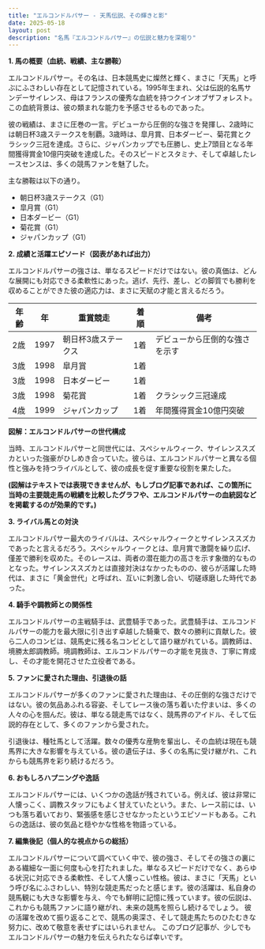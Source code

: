 ```yaml
---
title: "エルコンドルパサー - 天馬伝説、その輝きと影"
date: 2025-05-18
layout: post
description: "名馬『エルコンドルパサー』の伝説と魅力を深堀り"
---
```


**1. 馬の概要（血統、戦績、主な勝鞍）**

エルコンドルパサー。その名は、日本競馬史に燦然と輝く、まさに「天馬」と呼ぶにふさわしい存在として記憶されている。1995年生まれ、父は伝説的名馬サンデーサイレンス、母はフランスの優秀な血統を持つクインオブザフォレスト。この血統背景は、彼の類まれな能力を予感させるものであった。

彼の戦績は、まさに圧巻の一言。デビューから圧倒的な強さを発揮し、2歳時には朝日杯3歳ステークスを制覇。3歳時は、皐月賞、日本ダービー、菊花賞とクラシック三冠を達成。さらに、ジャパンカップでも圧勝し、史上7頭目となる年間獲得賞金10億円突破を達成した。そのスピードとスタミナ、そして卓越したレースセンスは、多くの競馬ファンを魅了した。

主な勝鞍は以下の通り。

* 朝日杯3歳ステークス（G1）
* 皐月賞（G1）
* 日本ダービー（G1）
* 菊花賞（G1）
* ジャパンカップ（G1）


**2. 成績と活躍エピソード（図表があれば出力）**

エルコンドルパサーの強さは、単なるスピードだけではない。彼の真価は、どんな展開にも対応できる柔軟性にあった。逃げ、先行、差し、どの脚質でも勝利を収めることができた彼の適応力は、まさに天賦の才能と言えるだろう。

| 年齢 | 年 | 重賞競走 | 着順 | 備考 |
|---|---|---|---|---|
| 2歳 | 1997 | 朝日杯3歳ステークス | 1着 | デビューから圧倒的な強さを示す |
| 3歳 | 1998 | 皐月賞 | 1着 |  |
| 3歳 | 1998 | 日本ダービー | 1着 |  |
| 3歳 | 1998 | 菊花賞 | 1着 | クラシック三冠達成 |
| 4歳 | 1999 | ジャパンカップ | 1着 | 年間獲得賞金10億円突破 |


**図解：エルコンドルパサーの世代構成**

当時、エルコンドルパサーと同世代には、スペシャルウィーク、サイレンススズカといった強豪がひしめき合っていた。彼らは、エルコンドルパサーと異なる個性と強みを持つライバルとして、彼の成長を促す重要な役割を果たした。

**(図解はテキストでは表現できませんが、もしブログ記事であれば、この箇所に当時の主要競走馬の戦績を比較したグラフや、エルコンドルパサーの血統図などを掲載するのが効果的です。)**


**3. ライバル馬との対決**

エルコンドルパサー最大のライバルは、スペシャルウィークとサイレンススズカであったと言えるだろう。スペシャルウィークとは、皐月賞で激闘を繰り広げ、僅差で勝利を収めた。そのレースは、両者の潜在能力の高さを示す象徴的なものとなった。サイレンススズカとは直接対決はなかったものの、彼らが活躍した時代は、まさに「黄金世代」と呼ばれ、互いに刺激し合い、切磋琢磨した時代であった。


**4. 騎手や調教師との関係性**

エルコンドルパサーの主戦騎手は、武豊騎手であった。武豊騎手は、エルコンドルパサーの能力を最大限に引き出す卓越した騎乗で、数々の勝利に貢献した。彼ら二人のコンビは、競馬史に残る名コンビとして語り継がれている。調教師は、境勝太郎調教師。境調教師は、エルコンドルパサーの才能を見抜き、丁寧に育成し、その才能を開花させた立役者である。


**5. ファンに愛された理由、引退後の話**

エルコンドルパサーが多くのファンに愛された理由は、その圧倒的な強さだけではない。彼の気品あふれる容姿、そしてレース後の落ち着いた佇まいは、多くの人々の心を掴んだ。彼は、単なる競走馬ではなく、競馬界のアイドル、そして伝説的存在として、多くのファンから愛された。

引退後は、種牡馬として活躍。数々の優秀な産駒を輩出し、その血統は現在も競馬界に大きな影響を与えている。彼の遺伝子は、多くの名馬に受け継がれ、これからも競馬界を彩り続けるだろう。


**6. おもしろハプニングや逸話**

エルコンドルパサーには、いくつかの逸話が残されている。例えば、彼は非常に人懐っこく、調教スタッフにもよく甘えていたという。また、レース前には、いつも落ち着いており、緊張感を感じさせなかったというエピソードもある。これらの逸話は、彼の気品と穏やかな性格を物語っている。


**7. 編集後記（個人的な視点からの総括）**

エルコンドルパサーについて調べていく中で、彼の強さ、そしてその強さの裏にある繊細な一面に何度も心を打たれました。単なるスピードだけでなく、あらゆる状況に対応できる柔軟性、そして人懐っこい性格。彼は、まさに「天馬」という呼び名にふさわしい、特別な競走馬だったと感じます。彼の活躍は、私自身の競馬観にも大きな影響を与え、今でも鮮明に記憶に残っています。彼の伝説は、これからも競馬ファンに語り継がれ、未来の競馬を照らし続けるでしょう。  彼の活躍を改めて振り返ることで、競馬の奥深さ、そして競走馬たちのひたむきな努力に、改めて敬意を表せずにはいられません。  このブログ記事が、少しでもエルコンドルパサーの魅力を伝えられたならば幸いです。

